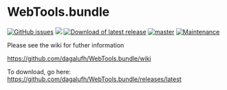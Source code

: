WebTools.bundle
===============
[![GitHub issues](https://img.shields.io/github/issues/dagalufh/WebTools.bundle.svg?style=flat)](https://github.com/dagalufh/WebTools.bundle/issues) [![](https://img.shields.io/github/release/dagalufh/WebTools.bundle.svg?style=flat)](https://github.com/dagalufh/WebTools.bundle/releases) [![Download of latest release](https://img.shields.io/github/downloads/dagalufh/WebTools.bundle/latest/total.svg?style=flat)](https://github.com/dagalufh/WebTools.bundle/releases/latest)
[![master](https://img.shields.io/badge/master-stable-green.svg?maxAge=2592000)]()
[![Maintenance](https://img.shields.io/maintenance/yes/2016.svg?maxAge=2592000)]()


Please see the wiki for futher information

https://github.com/dagalufh/WebTools.bundle/wiki

To download, go here:
https://github.com/dagalufh/WebTools.bundle/releases/latest
